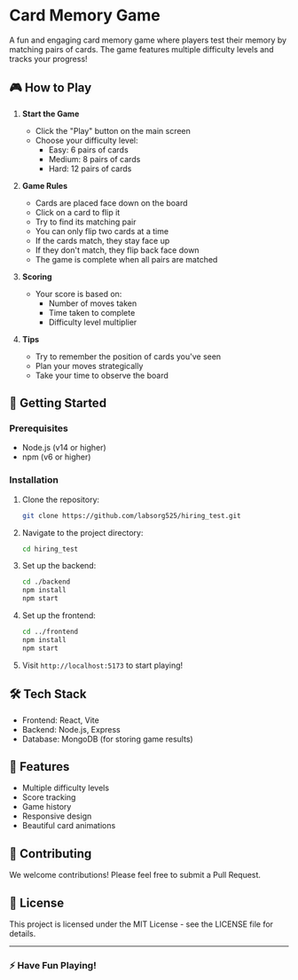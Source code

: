 # Card Memory Game

A fun and engaging card memory game where players test their memory by matching pairs of cards. The game features multiple difficulty levels and tracks your progress!

## 🎮 How to Play

1. **Start the Game**
   - Click the "Play" button on the main screen
   - Choose your difficulty level:
     - Easy: 6 pairs of cards
     - Medium: 8 pairs of cards
     - Hard: 12 pairs of cards

2. **Game Rules**
   - Cards are placed face down on the board
   - Click on a card to flip it
   - Try to find its matching pair
   - You can only flip two cards at a time
   - If the cards match, they stay face up
   - If they don't match, they flip back face down
   - The game is complete when all pairs are matched

3. **Scoring**
   - Your score is based on:
     - Number of moves taken
     - Time taken to complete
     - Difficulty level multiplier

4. **Tips**
   - Try to remember the position of cards you've seen
   - Plan your moves strategically
   - Take your time to observe the board

## 🚀 Getting Started

### Prerequisites
- Node.js (v14 or higher)
- npm (v6 or higher)

### Installation

1. Clone the repository:
   ```bash
   git clone https://github.com/labsorg525/hiring_test.git
   ```

2. Navigate to the project directory:
   ```bash
   cd hiring_test
   ```

3. Set up the backend:
   ```bash
   cd ./backend
   npm install
   npm start
   ```

4. Set up the frontend:
   ```bash
   cd ../frontend
   npm install
   npm start
   ```

5. Visit `http://localhost:5173` to start playing!

## 🛠️ Tech Stack
- Frontend: React, Vite
- Backend: Node.js, Express
- Database: MongoDB (for storing game results)

## 🎯 Features
- Multiple difficulty levels
- Score tracking
- Game history
- Responsive design
- Beautiful card animations

## 🤝 Contributing
We welcome contributions! Please feel free to submit a Pull Request.

## 📝 License
This project is licensed under the MIT License - see the LICENSE file for details.

---

### ⚡ Have Fun Playing!
